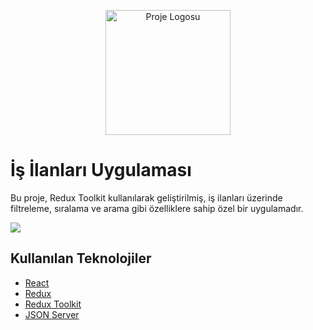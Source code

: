 <p align="center">
  <img src="https://freepngimg.com/thumb/jobs/5-2-jobs-picture-thumb.png" alt="Proje Logosu" width="200" height="200">
</p>

# İş İlanları Uygulaması

Bu proje, Redux Toolkit kullanılarak geliştirilmiş, iş ilanları üzerinde filtreleme, sıralama ve arama gibi özelliklere sahip özel bir uygulamadır.

<img src="./job.gif" />

## Kullanılan Teknolojiler

- [React](https://reactjs.org/)
- [Redux](https://redux.js.org/)
- [Redux Toolkit](https://redux-toolkit.js.org/)
- [JSON Server](https://github.com/typicode/json-server)
